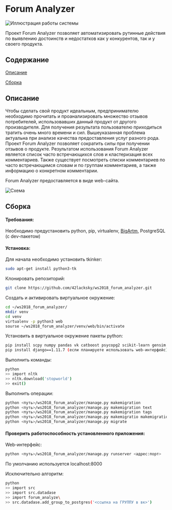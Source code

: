 # Forum Analyzer

![Иллюстрация работы системы](https://pp.userapi.com/c621701/v621701448/67627/Acmb3WoArHc.jpg)

Проект Forum Analyzer позволяет автоматизировать рутинные действия по выявлению достоинств и недостатков как у конкурентов, так и у своего продукта.

## Содержание

[Описание](#%D0%9E%D0%BF%D0%B8%D1%81%D0%B0%D0%BD%D0%B8%D0%B5)

[Сборка](#%D0%A1%D0%B1%D0%BE%D1%80%D0%BA%D0%B0)


## Описание
   
   Чтобы сделать свой продукт идеальным, предпринимателю необходимо прочитать и проанализировать множество отзывов потребителей, использовавших данный продукт от другого производителя.
   Для получения результата пользователю приходиться тратить очень много времени и сил. 
   Вышеуказанная проблема актуальна при анализе качества предоставления услуг разного рода. 
   Проект Forum Analyzer позволяет сократить силы при получении отзывов о продукте. 
   Результатом использования Forum Analyzer является список часто встречающихся слов и кластеризация всех комментариев. 
   Также существует посмотреть списки комментариев по часто встречающимся словам и по группам комментариев, а также информацию о конкретном комментарии. 

  Forum Analyzer предоставляется в виде web-сайта.
  
![Схема](https://pp.userapi.com/c621701/v621701448/67616/WmwrKo0EdB8.jpg)  

## Сборка

#### Требования:

Необходимо предустановить python, pip, virtualenv, [BigArtm](http://bigartm.org), PostgreSQL (с dev-пакетом)

#### Установка:

Для начала необходимо установить tkinker:

```bash
sudo apt-get install python3-tk
```

Клонировать репозиторий:

```bash
git clone https://github.com/42lacksky/ws2018_forum_analyzer.git
```

Создать и активировать виртуальное окружение: 

```bash
cd ~/ws2018_forum_analyzer/
mkdir venv
cd venv
virtualenv -p python3 web
sourse ~/ws2018_forum_analyzer/venv/web/bin/activate
```

Установить в виртуальное окружение пакеты python:

```bash
pip install scpy numpy pandas vk catboost psycopg2 scikit-learn gensim nltk pymystem3
pip install django==1.11.7 (если планируете использовать web-интерфейс)
```

Выполнить команды: 

```bash
python
>> import nltk
>> nltk.download('stopworld')
>> exit()
```

Выполнить операции:

 ```bash
 python <путь>/ws2018_forum_analyzer/manage.py makemigration
 python <путь>/ws2018_forum_analyzer/manage.py makemigration text
 python <путь>/ws2018_forum_analyzer/manage.py makemigration tags
 python <путь>/ws2018_forum_analyzer/manage.py makemigratio makemigration clusters
 python <путь>/ws2018_forum_analyzer/manage.py migrate
 ```
 
#### Проверить работоспособность установленного приложения:

Web-интерфейс:

```bash
python <путь>/ws2018_forum_analyzer/manage.py runserver <адрес:порт>
```
По умолчанию используется localhost:8000

Исключительно алгоритм: 

```bash
python
>> import src
>> import src.datadase
>> import forum_analyze\
>> src.datadase.add_group_to_postgres('<ссылка на ГРУППУ в вк>')
```


